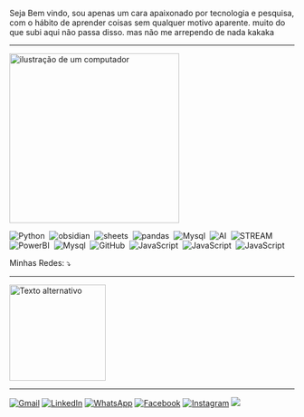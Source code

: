 
Seja Bem vindo, sou apenas um cara apaixonado por tecnologia e pesquisa, com o hábito de aprender coisas sem qualquer motivo aparente. 
muito do que subi aqui não passa disso. mas não me arrependo de nada kakaka









---


<img src="https://raw.githubusercontent.com/MicaelliMedeiros/micaellimedeiros/master/image/computer-illustration.png" alt="ilustração de um computador" min-width="300px" max-width="300px" width="300px">


  ![Python](https://img.shields.io/badge/-python-0D1117?style=for-the-badge&logo=python&logoColor=1572B6&labelColor=0D1117)&nbsp;
  ![obsidian](https://img.shields.io/badge/-OBSIDIAN-0D1117?style=for-the-badge&logo=obsidian&labelColor=0D1117&textColor=0D1117)&nbsp;
  ![sheets](https://img.shields.io/badge/-Excel-0D1117?style=for-the-badge&logo=googlesheets&logoColor=34a853&labelColor=0D1117)&nbsp;
  ![pandas](https://img.shields.io/badge/-Pandas-0D1117?style=for-the-badge&logo=pandas&logoColor=ffffff&labelColor=0D1117)&nbsp;
  ![Mysql](https://img.shields.io/badge/-JupyterLab-0D1117?style=for-the-badge&logo=jupyter&logoColor=ffffff&labelColor=0D1117)&nbsp;
  ![AI](https://img.shields.io/badge/-CREWAI-0D1117?style=for-the-badge&logo=openai&logoColor=ffffff&labelColor=0D1117)&nbsp;
  ![STREAM](https://img.shields.io/badge/-STREAMLIT-0D1117?style=for-the-badge&logo=STREAMLIT&logoColor=ffffff&labelColor=0D1117)&nbsp;
  ![PowerBI](https://img.shields.io/badge/-PowerBI-0D1117?style=for-the-badge&logo=bi&labelColor=0D1117)&nbsp;
  ![Mysql](https://img.shields.io/badge/-mysql-0D1117?style=for-the-badge&logo=mysql&logoColor=ffffff&labelColor=0D1117)&nbsp;
  ![GitHub](https://img.shields.io/badge/-GitHub-0D1117?style=for-the-badge&logo=github&labelColor=0D1117)&nbsp;
  ![JavaScript](https://img.shields.io/badge/-JavaScript-0D1117?style=for-the-badge&logo=javascript&labelColor=0D1117&textColor=0D1117)&nbsp;
  ![JavaScript](https://img.shields.io/badge/-html-0D1117?style=for-the-badge&logo=tec&logoColor=ffffff&labelColor=0D1117)&nbsp;
  ![JavaScript](https://img.shields.io/badge/-html-0D1117?style=for-the-badge&logo=tec&logoColor=ffffff&labelColor=0D1117)&nbsp;




<p align="left">
 Minhas Redes: ⤵️
</p>

---

<a href="https://linktr.ee/NonakaVal">
  <img src="https://i.imgur.com/jCr4WhZ.png" alt="Texto alternativo" style="width:170px; height:auto;">
</a>

---


<p align="left">
  <a href="mailto:valdenirnonaka@gmail.com" title="Gmail">
  <img src="https://img.shields.io/badge/-Gmail-FF0000?style=flat-square&labelColor=FF0000&logo=gmail&logoColor=white&link=LINK-DO-SEU-GMAIL" alt="Gmail"/></a>
  <a href="https://www.linkedin.com/in/valdenir-nonaka-5433712a8/" title="LinkedIn">
  <img src="https://img.shields.io/badge/-Linkedin-0e76a8?style=flat-square&logo=Linkedin&logoColor=white&link=LINK-DO-SEU-LINKEDIN" alt="LinkedIn"/></a>
  <a href="https://api.whatsapp.com/send?phone=5515998304344" title="WhatsApp">
  <img src="https://img.shields.io/badge/-WhatsApp-25d366?style=flat-square&labelColor=25d366&logo=whatsapp&logoColor=white&link=API-DO-SEU-WHATSAPP" alt="WhatsApp"/></a>
  <a href="https://www.facebook.com/profile.php?id=61555190195313" title="Facebook">
  <img src="https://img.shields.io/badge/-Facebook-3b5998?style=flat-square&labelColor=3b5998&logo=facebook&logoColor=white&link=LINK-DO-SEU-FACEBOOK" alt="Facebook"/></a>
  <a href="https://www.instagram.com/nonaka.val/" title="Instagram">
  <img src="https://img.shields.io/badge/-Instagram-DF0174?style=flat-square&labelColor=DF0174&logo=instagram&logoColor=white&link=LINK-DO-SEU-INSTAGRAM" alt="Instagram"/></a>
  <a href="https://www.youtube.com/@nonaka96" title="Instagram">
  <img src="https://img.shields.io/badge/-youtube-ff0000?style=flat-square&labelColor=%20ff0000&logo=youtube&logoColor=white&link=LINK-DO-SEU-INSTAGRAM alt="Instagram"/></a>
</p>





